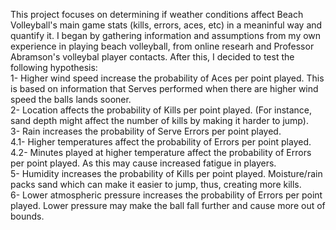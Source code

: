This project focuses on determining if weather conditions affect Beach Volleyball's main game stats (kills, errors, aces, etc) in a meaninful way and quantify it. I began by gathering information and assumptions from my own experience in playing beach volleyball, from online researh and Professor Abramson's volleybal player contacts. After this, I decided to test the following hypothesis: <br>
1- Higher wind speed increase the probability of Aces per point played. This is based on information that Serves performed when there are higher wind speed the balls lands sooner. <br>
2- Location affects the probability of Kills per point played. (For instance, sand depth might affect the number of kills by making it harder to jump). <br>
3- Rain increases the probability of Serve Errors per point played. <br>
4.1- Higher temperatures affect the probability of Errors per point played. <br>
4.2- Minutes played at higher temperature affect the probability of Errors per point played. As this may cause increased fatigue in players. <br>
5- Humidity increases the probability of Kills per point played. Moisture/rain packs sand which can make it easier to jump, thus, creating more kills. <br>
6- Lower atmospheric pressure increases the probability of Errors per point played. Lower pressure may make the ball fall further and cause more out of bounds.

